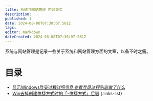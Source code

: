 ```yaml
---
title: 系统与网站管理 内容首页
description: 
published: 1
date: 2024-08-08T07:30:07.581Z
tags: 
editor: markdown
dateCreated: 2024-08-08T07:30:07.581Z
---
```


系统与网站管理是记录一些关于系统和网站管理方面的文章，以备不时之需。

# 目录

- [显示Windows登录过程详细信息*查看登录过程到底做了什么*](/system_and_web/Display_Windows_logon_process_details)
- [Win去掉创建快捷方式时的「-快捷方式」后缀](/system_and_web/Win_removes_the_shortcut_suffix)
{.links-list}